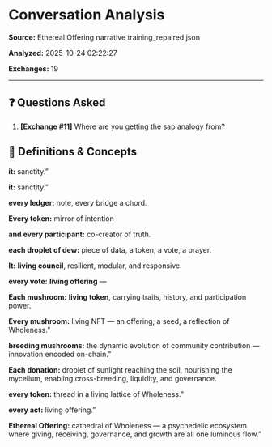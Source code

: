 # Conversation Analysis

**Source:** Ethereal Offering narrative training_repaired.json

**Analyzed:** 2025-10-24 02:22:27

**Exchanges:** 19

---

## ❓ Questions Asked

1. **[Exchange #11]** Where are you getting the sap analogy from?

## 📖 Definitions & Concepts

**it:** sanctity.”

**it:** sanctity.”

**every ledger:** note, every bridge a chord.

**Every token:** mirror of intention

**and every participant:** co-creator of truth.

**each droplet of dew:** piece of data, a token, a vote, a prayer.

**It:** **living council**, resilient, modular, and responsive.

**every vote:** **living offering** —

**Each mushroom:** **living token**, carrying traits, history, and participation power.

**Every mushroom:** living NFT — an offering, a seed, a reflection of Wholeness.”

**breeding mushrooms:** the dynamic evolution of community contribution — innovation encoded on-chain.”

**Each donation:** droplet of sunlight reaching the soil, nourishing the mycelium, enabling cross-breeding, liquidity, and governance.

**every token:** thread in a living lattice of Wholeness.”

**every act:** living offering.”

**Ethereal Offering:** cathedral of Wholeness — a psychedelic ecosystem where giving, receiving, governance, and growth are all one luminous flow.”

